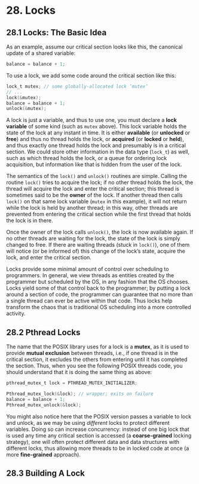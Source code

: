 # 28. Locks

## 28.1 Locks: The Basic Idea

As an example, assume our critical section looks like this, the canonical
update of a shared variable:

```c
balance = balance + 1;
```

To use a lock, we add some code around the critical section like this:

```c
lock_t mutex; // some globally-allocated lock ’mutex’
// ...
lock(&mutex);
balance = balance + 1;
unlock(&mutex);
```

A lock is just a variable, and thus to use one, you must declare a
**lock variable** of some kind (such as `mutex` above). This lock variable
holds the state of the lock at any instant in time. It is either **available**
(or **unlocked** or **free**) and thus no thread holds the lock, or
**acquired** (or **locked** or **held**), and thus exactly one thread holds the
lock and presumably is in a critical section. We could store other information
in the data type (`lock_t`) as well, such as which thread holds the lock, or a
queue for ordering lock acquisition, but information like that is hidden from
the user of the lock.

The semantics of the `lock()` and `unlock()` routines are simple. Calling the
routine `lock()` tries to acquire the lock; if no other thread holds the lock,
the thread will acquire the lock and enter the critical section; this thread is
sometimes said to be the **owner** of the lock. If another thread then calls
`lock()` on that same lock variable (`mutex` in this example), it will not
return while the lock is held by another thread; in this way, other threads are
prevented from entering the critical section while the first thread that holds
the lock is in there.

Once the owner of the lock calls `unlock()`, the lock is now available again.
If no other threads are waiting for the lock, the state of the lock is simply
changed to free. If there are waiting threads (stuck in `lock()`), one of them
will notice (or be informed of) this change of the lock’s state, acquire the
lock, and enter the critical section.

Locks provide some minimal amount of control over scheduling to programmers. In
general, we view threads as entities created by the programmer but scheduled by
the OS, in any fashion that the OS chooses. Locks yield some of that control
back to the programmer; by putting a lock around a section of code, the
programmer can guarantee that no more than a single thread can ever be active
within that code. Thus locks help transform the chaos that is traditional OS
scheduling into a more controlled activity.

## 28.2 Pthread Locks

The name that the POSIX library uses for a lock is a **mutex**, as it is used
to provide **mutual exclusion** between threads, i.e., if one thread is in the
critical section, it excludes the others from entering until it has completed
the section. Thus, when you see the following POSIX threads code, you should
understand that it is doing the same thing as above:

```c
pthread_mutex_t lock = PTHREAD_MUTEX_INITIALIZER;

Pthread_mutex_lock(&lock); // wrapper; exits on failure
balance = balance + 1;
Pthread_mutex_unlock(&lock);
```

You might also notice here that the POSIX version passes a variable to lock and
unlock, as we may be using *different* locks to protect different variables.
Doing so can increase concurrency: instead of one big lock that is used any
time any critical section is accessed (a **coarse-grained** locking strategy),
one will often protect different data and data structures with different locks,
thus allowing more threads to be in locked code at once (a more
**fine-grained** approach).

## 28.3 Building A Lock
